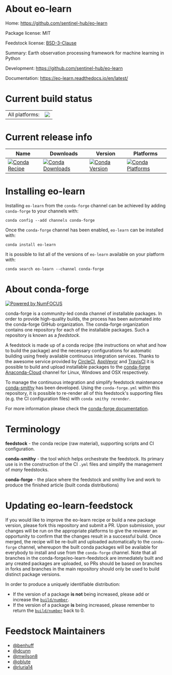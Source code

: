 About eo-learn
==============

Home: https://github.com/sentinel-hub/eo-learn

Package license: MIT

Feedstock license: [BSD-3-Clause](https://github.com/conda-forge/eo-learn-feedstock/blob/master/LICENSE.txt)

Summary: Earth observation processing framework for machine learning in Python

Development: https://github.com/sentinel-hub/eo-learn

Documentation: https://eo-learn.readthedocs.io/en/latest/

Current build status
====================


<table><tr><td>All platforms:</td>
    <td>
      <a href="https://dev.azure.com/conda-forge/feedstock-builds/_build/latest?definitionId=8994&branchName=master">
        <img src="https://dev.azure.com/conda-forge/feedstock-builds/_apis/build/status/eo-learn-feedstock?branchName=master">
      </a>
    </td>
  </tr>
</table>

Current release info
====================

| Name | Downloads | Version | Platforms |
| --- | --- | --- | --- |
| [![Conda Recipe](https://img.shields.io/badge/recipe-eo--learn-green.svg)](https://anaconda.org/conda-forge/eo-learn) | [![Conda Downloads](https://img.shields.io/conda/dn/conda-forge/eo-learn.svg)](https://anaconda.org/conda-forge/eo-learn) | [![Conda Version](https://img.shields.io/conda/vn/conda-forge/eo-learn.svg)](https://anaconda.org/conda-forge/eo-learn) | [![Conda Platforms](https://img.shields.io/conda/pn/conda-forge/eo-learn.svg)](https://anaconda.org/conda-forge/eo-learn) |

Installing eo-learn
===================

Installing `eo-learn` from the `conda-forge` channel can be achieved by adding `conda-forge` to your channels with:

```
conda config --add channels conda-forge
```

Once the `conda-forge` channel has been enabled, `eo-learn` can be installed with:

```
conda install eo-learn
```

It is possible to list all of the versions of `eo-learn` available on your platform with:

```
conda search eo-learn --channel conda-forge
```


About conda-forge
=================

[![Powered by NumFOCUS](https://img.shields.io/badge/powered%20by-NumFOCUS-orange.svg?style=flat&colorA=E1523D&colorB=007D8A)](http://numfocus.org)

conda-forge is a community-led conda channel of installable packages.
In order to provide high-quality builds, the process has been automated into the
conda-forge GitHub organization. The conda-forge organization contains one repository
for each of the installable packages. Such a repository is known as a *feedstock*.

A feedstock is made up of a conda recipe (the instructions on what and how to build
the package) and the necessary configurations for automatic building using freely
available continuous integration services. Thanks to the awesome service provided by
[CircleCI](https://circleci.com/), [AppVeyor](https://www.appveyor.com/)
and [TravisCI](https://travis-ci.com/) it is possible to build and upload installable
packages to the [conda-forge](https://anaconda.org/conda-forge)
[Anaconda-Cloud](https://anaconda.org/) channel for Linux, Windows and OSX respectively.

To manage the continuous integration and simplify feedstock maintenance
[conda-smithy](https://github.com/conda-forge/conda-smithy) has been developed.
Using the ``conda-forge.yml`` within this repository, it is possible to re-render all of
this feedstock's supporting files (e.g. the CI configuration files) with ``conda smithy rerender``.

For more information please check the [conda-forge documentation](https://conda-forge.org/docs/).

Terminology
===========

**feedstock** - the conda recipe (raw material), supporting scripts and CI configuration.

**conda-smithy** - the tool which helps orchestrate the feedstock.
                   Its primary use is in the construction of the CI ``.yml`` files
                   and simplify the management of *many* feedstocks.

**conda-forge** - the place where the feedstock and smithy live and work to
                  produce the finished article (built conda distributions)


Updating eo-learn-feedstock
===========================

If you would like to improve the eo-learn recipe or build a new
package version, please fork this repository and submit a PR. Upon submission,
your changes will be run on the appropriate platforms to give the reviewer an
opportunity to confirm that the changes result in a successful build. Once
merged, the recipe will be re-built and uploaded automatically to the
`conda-forge` channel, whereupon the built conda packages will be available for
everybody to install and use from the `conda-forge` channel.
Note that all branches in the conda-forge/eo-learn-feedstock are
immediately built and any created packages are uploaded, so PRs should be based
on branches in forks and branches in the main repository should only be used to
build distinct package versions.

In order to produce a uniquely identifiable distribution:
 * If the version of a package **is not** being increased, please add or increase
   the [``build/number``](https://conda.io/docs/user-guide/tasks/build-packages/define-metadata.html#build-number-and-string).
 * If the version of a package **is** being increased, please remember to return
   the [``build/number``](https://conda.io/docs/user-guide/tasks/build-packages/define-metadata.html#build-number-and-string)
   back to 0.

Feedstock Maintainers
=====================

* [@benhuff](https://github.com/benhuff/)
* [@dcunn](https://github.com/dcunn/)
* [@mwilson8](https://github.com/mwilson8/)
* [@oblute](https://github.com/oblute/)
* [@rluria14](https://github.com/rluria14/)

